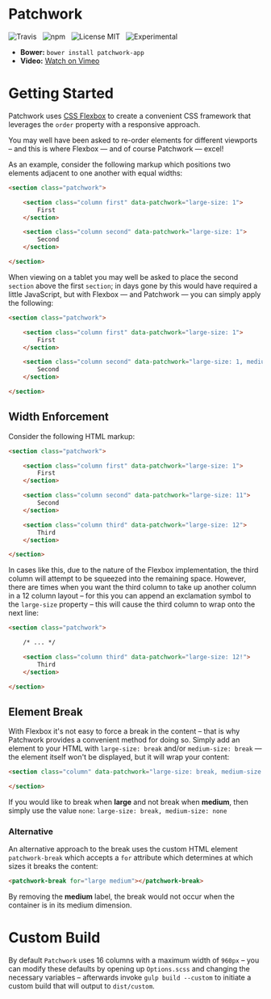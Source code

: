 # Patchwork

![Travis](http://img.shields.io/travis/Wildhoney/Patchwork.svg?style=flat)
&nbsp;
![npm](http://img.shields.io/npm/v/patchwork-app.svg?style=flat)
&nbsp;
![License MIT](http://img.shields.io/badge/License-MIT-lightgrey.svg?style=flat)
&nbsp;
![Experimental](http://img.shields.io/badge/%20!%20%20-experimental-blue.svg?style=flat)

* **Bower:** `bower install patchwork-app`
* **Video:** [Watch on Vimeo](https://vimeo.com/116675627)

# Getting Started

Patchwork uses [CSS Flexbox](https://developer.mozilla.org/en-US/docs/Web/Guide/CSS/Flexible_boxes) to create a convenient CSS framework that leverages the `order` property with a responsive approach.

You may well have been asked to re-order elements for different viewports &ndash; and this is where Flexbox &mdash; and of course Patchwork &mdash; excel!

As an example, consider the following markup which positions two elements adjacent to one another with equal widths:

```html
<section class="patchwork">

    <section class="column first" data-patchwork="large-size: 1">
        First
    </section>

    <section class="column second" data-patchwork="large-size: 1">
        Second
    </section>

</section>
```

When viewing on a tablet you may well be asked to place the second `section` above the first `section`; in days gone by this would have required a little JavaScript, but with Flexbox &mdash; and Patchwork &mdash; you can simply apply the following:

```html
<section class="patchwork">

    <section class="column first" data-patchwork="large-size: 1">
        First
    </section>

    <section class="column second" data-patchwork="large-size: 1, medium-order: -1">
        Second
    </section>

</section>
```

## Width Enforcement

Consider the following HTML markup:

```html
<section class="patchwork">

    <section class="column first" data-patchwork="large-size: 1">
        First
    </section>

    <section class="column second" data-patchwork="large-size: 11">
        Second
    </section>

    <section class="column third" data-patchwork="large-size: 12">
        Third
    </section>

</section>
```

In cases like this, due to the nature of the Flexbox implementation, the third column will attempt to be squeezed into the remaining space. However, there are times when you want the third column to take up another column in a 12 column layout &ndash; for this you can append an exclamation symbol to the `large-size` property &ndash; this will cause the third column to wrap onto the next line:

```html
<section class="patchwork">

    /* ... */

    <section class="column third" data-patchwork="large-size: 12!">
        Third
    </section>

</section>
```

## Element Break

With Flexbox it's not easy to force a break in the content &ndash; that is why Patchwork provides a convenient method for doing so. Simply add an element to your HTML with `large-size: break` and/or `medium-size: break` &mdash; the element itself won't be displayed, but it will wrap your content:

```html
<section class="column" data-patchwork="large-size: break, medium-size: break">

</section>
```

If you would like to break when **large** and not break when **medium**, then simply use the value `none`: `large-size: break, medium-size: none`

### Alternative

An alternative approach to the break uses the custom HTML element `patchwork-break` which accepts a `for` attribute which determines at which sizes it breaks the content:

```html
<patchwork-break for="large medium"></patchwork-break>
```

By removing the **medium** label, the break would not occur when the container is in its medium dimension.

# Custom Build

By default `Patchwork` uses 16 columns with a maximum width of `960px` &ndash; you can modify these defaults by opening up `Options.scss` and changing the necessary variables &ndash; afterwards invoke `gulp build --custom` to initiate a custom build that will output to `dist/custom`.